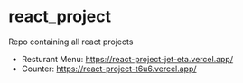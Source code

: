 # react_project
Repo containing all react projects

* Resturant Menu: https://react-project-jet-eta.vercel.app/
* Counter: https://react-project-t6u6.vercel.app/

